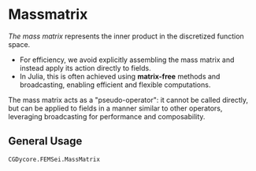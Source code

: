 # Massmatrix

_The mass matrix_ represents the inner product in the discretized function space.

 - For efficiency, we avoid explicitly assembling the mass matrix and instead
  apply its action directly to fields.
 - In Julia, this is often achieved using **matrix-free** methods and
  broadcasting, enabling efficient and flexible computations.

The mass matrix acts as a "pseudo-operator": it cannot be called directly, but
can be applied to fields in a manner similar to other operators, leveraging
broadcasting for performance and composability.

## General Usage
```@docs
CGDycore.FEMSei.MassMatrix
```